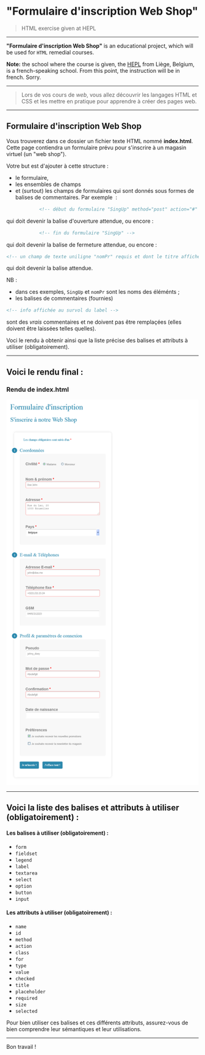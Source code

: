 # "Formulaire d'inscription Web Shop"

> HTML exercise given at HEPL

* * *

**"Formulaire d'inscription Web Shop"** is an educational project, which will be used for `HTML` remedial courses.

**Note:** the school where the course is given, the [HEPL](http://www.provincedeliege.be/hauteecole) from Liège, Belgium, is a french-speaking school. From this point, the instruction will be in french. Sorry.

* * *

> Lors de vos cours de *web*, vous allez découvrir les langages HTML et CSS et les mettre en pratique pour apprendre à créer des pages web.  

* * *

## Formulaire d'inscription Web Shop

Vous trouverez dans ce dossier un fichier texte HTML nommé **index.html**. Cette page contiendra un formulaire prévu pour s'inscrire à un magasin virtuel (un "web shop").

Votre but est d'ajouter à cette structure&nbsp;:

- le formulaire,
- les ensembles de champs
- et (surtout) les champs de formulaires qui sont donnés sous formes de balises de commentaires. Par exemple &nbsp;:

```html
			<!-- début du formulaire "SingUp" method="post" action="#" -->
```

qui doit devenir la balise d'ouverture attendue, ou encore&nbsp;:

```html
			<!-- fin du formulaire "SingUp" -->
```

qui doit devenir la balise de fermeture attendue, ou encore&nbsp;:

```html
<!-- un champ de texte uniligne "nomPr" requis et dont le titre affiche au survol le texte repris juste après la balise i ci-dessous et avec un placeholder "Doe John" -->
```

qui doit devenir la balise attendue.

NB&nbsp;:
- dans ces exemples, `SingUp` et `nomPr` sont les noms des éléménts&nbsp;;
- les balises de commentaires (fournies)
```html
<!-- info affichée au survol du label -->
```
sont des *vrais* commentaires et ne doivent pas être remplaçées (elles doivent être laissées telles quelles).
 
Voci le rendu à obtenir ainsi que la liste précise des balises et attributs à utiliser (obligatoirement).

* * *

## Voici le rendu final&nbsp;:

### Rendu de index.html

![rendu index.html](./renduIndex.png)

* * *

## Voici la liste des balises et attributs à utiliser (obligatoirement)&nbsp;:

#### Les balises à utiliser (obligatoirement)&nbsp;:

- `form`
- `fieldset`
- `legend`
- `label`
- `textarea`
- `select`
- `option`
- `button`
- `input`

#### Les attributs à utiliser (obligatoirement)&nbsp;:

- `name`
- `id`
- `method`
- `action`
- `class`
- `for`
- `type`
- `value`
- `checked`
- `title`
- `placeholder`
- `required`
- `size`
- `selected`

Pour bien utiliser ces balises et ces différents attributs, assurez-vous de bien comprendre leur sémantiques et leur utilisations.

* * *

Bon travail !